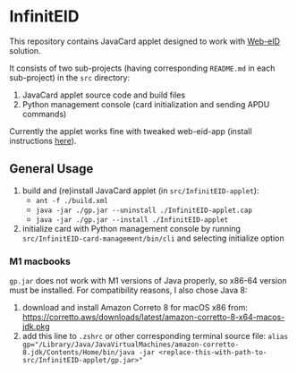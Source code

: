 # InfinitEID

This repository contains JavaCard applet designed to work with [Web-eID](https://web-eid.eu/) solution.

It consists of two sub-projects (having corresponding `README.md` in each sub-project) in the `src` directory:

1) JavaCard applet source code and build files
2) Python management console (card initialization and sending APDU commands)

Currently the applet works fine with tweaked web-eid-app (install instructions [here](https://github.com/Muzosh/libelectronic-id-with-InfinitEID)).

## General Usage

1. build and (re)install JavaCard applet (in `src/InfinitEID-applet`):
   * `ant -f ./build.xml`
   * `java -jar ./gp.jar --uninstall ./InfinitEID-applet.cap`
   * `java -jar ./gp.jar --install ./InfinitEID-applet`
1. initialize card with Python management console by running `src/InfinitEID-card-management/bin/cli` and selecting initialize option

### M1 macbooks

`gp.jar` does not work with M1 versions of Java properly, so x86-64 version must be installed. For compatibility reasons, I also chose Java 8:

1. download and install Amazon Correto 8 for macOS x86 from: <https://corretto.aws/downloads/latest/amazon-corretto-8-x64-macos-jdk.pkg>
1. add this line to `.zshrc` or other corresponding terminal source file: `alias gp="/Library/Java/JavaVirtualMachines/amazon-corretto-8.jdk/Contents/Home/bin/java -jar <replace-this-with-path-to-src/InfinitEID-applet/gp.jar>"`
